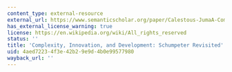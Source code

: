 ```yaml
---
content_type: external-resource
external_url: https://www.semanticscholar.org/paper/Calestous-JumaA-Complexity-%2C-Innovation-%2C-and-%3A-Juma/413443f44d4f962cccf89153d2545dc4298de1fe
has_external_license_warning: true
license: https://en.wikipedia.org/wiki/All_rights_reserved
status: ''
title: 'Complexity, Innovation, and Development: Schumpeter Revisited'
uid: 4aed7223-4f3e-42b2-9e9d-4b0e99577980
wayback_url: ''
---
```

